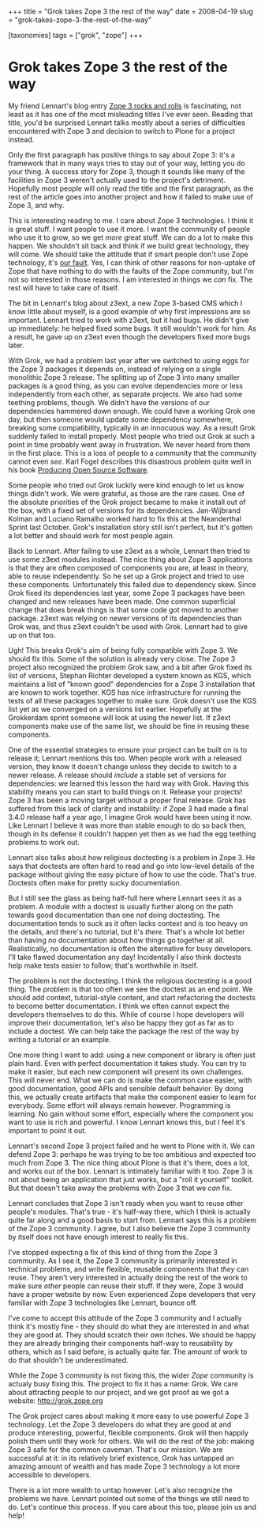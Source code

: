 +++
title = "Grok takes Zope 3 the rest of the way"
date = 2008-04-19
slug = "grok-takes-zope-3-the-rest-of-the-way"

[taxonomies]
tags = ["grok", "zope"]
+++

# Grok takes Zope 3 the rest of the way

My friend Lennart's blog entry [Zope 3 rocks and
rolls](http://regebro.wordpress.com/2008/04/18/zope-3-rocks-and-rolls/)
is fascinating, not least as it has one of the most misleading titles
I've ever seen. Reading that title, you'd be surprised Lennart talks
mostly about a series of difficulties encountered with Zope 3 and
decision to switch to Plone for a project instead.

Only the first paragraph has positive things to say about Zope 3: it's a
framework that in many ways tries to stay out of your way, letting you
do your thing. A success story for Zope 3, though it sounds like many of
the facilities in Zope 3 weren't actually used to the project's
detriment. Hopefully most people will only read the title and the first
paragraph, as the rest of the article goes into another project and how
it failed to make use of Zope 3, and why.

This is interesting reading to me. I care about Zope 3 technologies. I
think it is great stuff. I want people to use it more. I want the
community of people who use it to grow, so we get *more* great stuff. We
can do a lot to make this happen. We shouldn't sit back and think if we
build great technology, they will come. We should take the attitude that
if smart people don't use Zope technology, it's [our
fault](http://faassen.n--tree.net/blog/view/weblog/2008/04/05/0). Yes, I
can think of other reasons for non-uptake of Zope that have nothing to
do with the faults of the Zope community, but I'm not so interested in
those reasons. I am interested in things we *can* fix. The rest will
have to take care of itself.

The bit in Lennart's blog about z3ext, a new Zope 3-based CMS which I
know little about myself, is a good example of why first impressions are
so important. Lennart tried to work with z3ext, but it had bugs. He
didn't give up immediately: he helped fixed some bugs. It still wouldn't
work for him. As a result, he gave up on z3ext even though the
developers fixed more bugs later.

With Grok, we had a problem last year after we switched to using eggs
for the Zope 3 packages it depends on, instead of relying on a single
monolithic Zope 3 release. The splitting up of Zope 3 into many smaller
packages is a good thing, as you can evolve dependencies more or less
independently from each other, as separate projects. We also had some
teething problems, though. We didn't have the versions of our
dependencies hammered down enough. We could have a working Grok one day,
but then someone would update some dependency somewhere, breaking some
compatibility, typically in an innocuous way. As a result Grok suddenly
failed to install properly. Most people who tried out Grok at such a
point in time probably went away in frustration. We never heard from
them in the first place. This is a loss of people to a community that
the community cannot even *see*. Karl Fogel describes this disastrous
problem quite well in his book [Producing Open Source
Software](http://producingoss.com/).

Some people who tried out Grok luckily were kind enough to let us know
things didn't work. We were grateful, as those are the rare cases. One
of the absolute priorities of the Grok project became to make it install
out of the box, with a fixed set of versions for its dependencies.
Jan-Wijbrand Kolman and Luciano Ramalho worked hard to fix this at the
Neanderthal Sprint last October. Grok's installation story still isn't
perfect, but it's gotten a lot better and should work for most people
again.

Back to Lennart. After failing to use z3ext as a whole, Lennart then
tried to use some z3ext modules instead. The nice thing about Zope 3
applications is that they are often composed of components you are, at
least in theory, able to reuse independently. So he set up a Grok
project and tried to use these components. Unfortunately this failed due
to dependency skew. Since Grok fixed its dependencies last year, some
Zope 3 packages have been changed and new releases have been made. One
common superficial change that does break things is that some code got
moved to another package. z3ext was relying on newer versions of its
dependencies than Grok was, and thus z3ext couldn't be used with Grok.
Lennart had to give up on that too.

Ugh! This breaks Grok's aim of being fully compatible with Zope 3. We
should fix this. Some of the solution is already very close. The Zope 3
project also recognized the problem Grok saw, and a bit after Grok fixed
its list of versions, Stephan Richter developed a system known as KGS,
which maintains a list of "known good" dependencies for a Zope 3
installation that are known to work together. KGS has nice
infrastructure for running the tests of all these packages together to
make sure. Grok doesn't use the KGS list yet as we converged on a
versions list earlier. Hopefully at the Grokkerdam sprint someone will
look at using the newer list. If z3ext components make use of the same
list, we should be fine in reusing these components.

One of the essential strategies to ensure your project can be built on
is to release it; Lennart mentions this too. When people work with a
released version, they know it doesn't change unless they decide to
switch to a newer release. A release should *include* a stable set of
versions for dependencies: we learned this lesson the hard way with
Grok. Having this stability means you can start to build things on it.
Release your projects! Zope 3 has been a moving target without a proper
final release. Grok has suffered from this lack of clarity and
instability: if Zope 3 had made a final 3.4.0 release half a year ago, I
imagine Grok would have been using it now. Like Lennart I believe it was
more than stable enough to do so back then, though in its defense it
couldn't happen yet then as we had the egg teething problems to work
out.

Lennart also talks about how religious doctesting is a problem in Zope
3. He says that doctests are often hard to read and go into low-level
details of the package without giving the easy picture of how to use the
code. That's true. Doctests often make for pretty sucky documentation.

But I still see the glass as being half-full here where Lennart sees it
as a problem. A module with a doctest is usually further along on the
path towards good documentation than one *not* doing doctesting. The
documentation tends to suck as it often lacks context and is too heavy
on the details, and there's no tutorial, but it's *there*. That's a
whole lot better than having *no* documentation about how things go
together at all. Realistically, no documentation is often the
alternative for busy developers. I'll take flawed documentation any day!
Incidentally I also think doctests help make tests easier to follow;
that's worthwhile in itself.

The problem is not the doctesting. I think the religious doctesting is a
good thing. The problem is that too often we see the doctest as an end
point. We should add context, tutorial-style content, and start
refactoring the doctests to become better documentation. I think we
often cannot expect the developers themselves to do this. While of
course I hope developers will improve their documentation, let's also be
happy they got as far as to include a doctest. We can help take the
package the rest of the way by writing a tutorial or an example.

One more thing I want to add: using a new component or library is often
just plain hard. Even with perfect documentation it takes study. You can
try to make it easier, but each new component will present its own
challenges. This will never end. What we can do is make the common case
easier, with good documentation, good APIs and sensible default
behavior. By doing this, we actually create artifacts that make the
component easier to learn for everybody. Some effort will always remain
however. Programming is learning. No gain without some effort,
especially where the component you want to use is rich and powerful. I
know Lennart knows this, but I feel it's important to point it out.

Lennart's second Zope 3 project failed and he went to Plone with it. We
can defend Zope 3: perhaps he was trying to be too ambitious and
expected too much from Zope 3. The nice thing about Plone is that it's
there, does a lot, and works out of the box. Lennart is intimately
familiar with it too. Zope 3 is not about being an application that just
works, but a "roll it yourself" toolkit. But that doesn't take away the
problems with Zope 3 that we *can* fix.

Lennart concludes that Zope 3 isn't ready when you want to reuse other
people's modules. That's true - it's half-way there, which I think is
actually quite far along and a good basis to start from. Lennart says
this is a problem of the Zope 3 community. I agree, but I also believe
the Zope 3 community by itself does not have enough interest to really
fix this.

I've stopped expecting a fix of this kind of thing from the Zope 3
community. As I see it, the Zope 3 community is primarily interested in
technical problems, and write flexible, reusable components that *they*
can reuse. They aren't very interested in actually doing the rest of the
work to make sure *other* people can reuse their stuff. If they were,
Zope 3 would have a proper website by now. Even experienced Zope
developers that very familiar with Zope 3 technologies like Lennart,
bounce off.

I've come to accept this attitude of the Zope 3 community and I actually
think it's mostly fine - they should do what they are interested in and
what they are good at. They should scratch their own itches. We should
be happy they are already bringing their components half-way to
reusability by others, which as I said before, is actually quite far.
The amount of work to do that shouldn't be underestimated.

While the Zope 3 community is not fixing this, the wider *Zope*
community is actualy busy fixing this. The project to fix it has a name:
Grok. We care about attracting people to our project, and we got proof
as we got a website: <http://grok.zope.org>

The Grok project cares about making it more easy to use powerful Zope 3
technology. Let the Zope 3 developers do what they are good at and
produce interesting, powerful, flexible components. Grok will then
happily polish them until they work for others. We will do the rest of
the job: making Zope 3 safe for the common caveman. That's our mission.
We are successful at it: in its relatively brief existence, Grok has
untapped an amazing amount of wealth and has made Zope 3 technology a
lot more accessible to developers.

There is a lot more wealth to untap however. Let's also recognize the
problems we have. Lennart pointed out some of the things we still need
to do. Let's continue this process. If you care about this too, please
join us and help!
